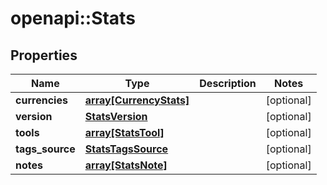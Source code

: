 # openapi::Stats


## Properties
Name | Type | Description | Notes
------------ | ------------- | ------------- | -------------
**currencies** | [**array[CurrencyStats]**](currency_stats.md) |  | [optional] 
**version** | [**StatsVersion**](stats_version.md) |  | [optional] 
**tools** | [**array[StatsTool]**](stats_tool.md) |  | [optional] 
**tags_source** | [**StatsTagsSource**](stats_tags_source.md) |  | [optional] 
**notes** | [**array[StatsNote]**](stats_note.md) |  | [optional] 


